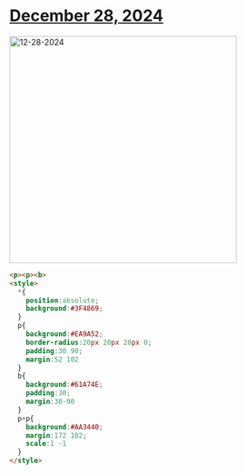 # [December 28, 2024](https://cssbattle.dev/play/T7vfD1qKa2jhLoigyDsl)

<img src="https://firebasestorage.googleapis.com/v0/b/cssbattleapp.appspot.com/o/user%2Fe6YbeBahWNPT7VpE2rE2p85byxa2%2Ftargets%2Ftarget_bH8AxRH@2x.png?alt=media" width="400" alt="12-28-2024" />

```html
<p><p><b>
<style>
  *{
    position:absolute;
    background:#3F4869;
  }
  p{
    background:#EA9A52;
    border-radius:20px 20px 20px 0;
    padding:30 90;
    margin:52 102
  }
  b{
    background:#61A74E;
    padding:30;
    margin:30-90
  }
  p+p{
    background:#AA3440;
    margin:172 102;
    scale:1 -1
  }
</style>
```
